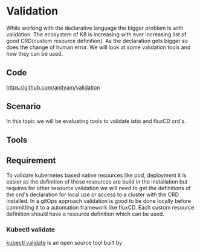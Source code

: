 # Validation

While working with the declarative language the bigger problem is with validation. The ecosystem of K8 is increasing with ever increasing list of good CRD(custom resource definition). As the declaration gets bigger so does the change of human error. 
We will look at some validation tools and how they can be used.

## Code
https://github.com/anityam/validation



## Scenario
In this topic we will be evaluating tools to validate istio and fluxCD crd's. 



## Tools

## Requirement
To validate kubernetes based native resources like pod, deployment it is easier as the definition of those resources are build in the installation but requires for other resource validation we will need to get the definitions of the crd's declaration for local use or access to a cluster with the CRD installed.
In a gitOps approach validation is good to be done locally before committing it to a automation framework like fluxCD. Each custom resource definition should have a resource definition which can be used.

### Kubectl validate
[kubectl validate](https://github.com/kubernetes-sigs/kubectl-validate) is an open source tool built by 